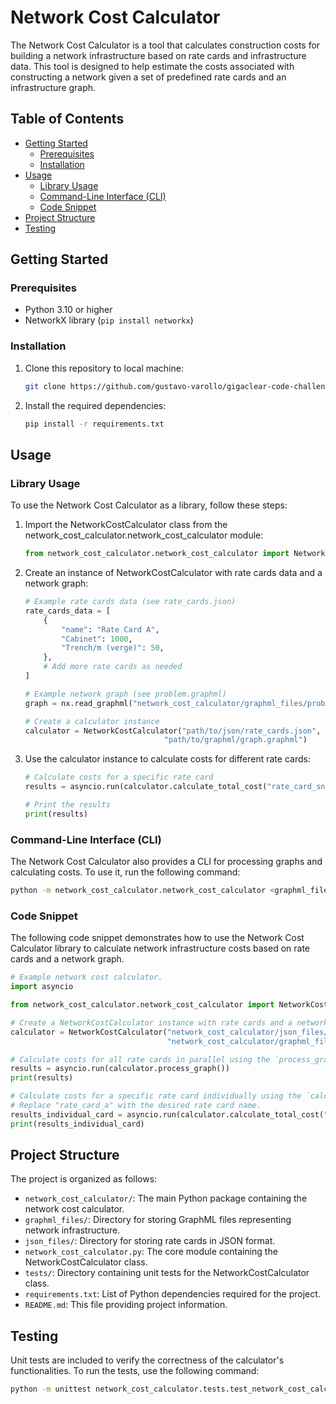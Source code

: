 # Network Cost Calculator

The Network Cost Calculator is a tool that calculates construction costs for building a network infrastructure based on rate cards and infrastructure data. This tool is designed to help estimate the costs associated with constructing a network given a set of predefined rate cards and an infrastructure graph.

## Table of Contents
- [Getting Started](#getting-started)
  - [Prerequisites](#prerequisites)
  - [Installation](#installation)
- [Usage](#usage)
  - [Library Usage](#library-usage)
  - [Command-Line Interface (CLI)](#command-line-interface-cli)
  - [Code Snippet](#code-snippet)
- [Project Structure](#project-structure)
- [Testing](#testing)

## Getting Started

### Prerequisites

- Python 3.10 or higher
- NetworkX library (`pip install networkx`)

### Installation

1. Clone this repository to local machine:

   ```bash
   git clone https://github.com/gustavo-varollo/gigaclear-code-challenge.git

2. Install the required dependencies:

    ```bash
    pip install -r requirements.txt
   
## Usage
### Library Usage
To use the Network Cost Calculator as a library, follow these steps:

1. Import the NetworkCostCalculator class from the network_cost_calculator.network_cost_calculator module:

    ```python
    from network_cost_calculator.network_cost_calculator import NetworkCostCalculator
    
2. Create an instance of NetworkCostCalculator with rate cards data and a network graph:

    ```python
    # Example rate cards data (see rate_cards.json)
    rate_cards_data = [
        {
            "name": "Rate Card A",
            "Cabinet": 1000,
            "Trench/m (verge)": 50,
        },
        # Add more rate cards as needed
    ]
    
    # Example network graph (see problem.graphml)
    graph = nx.read_graphml("network_cost_calculator/graphml_files/problem.graphml", node_type=str)
    
    # Create a calculator instance
    calculator = NetworkCostCalculator("path/to/json/rate_cards.json",
                                   "path/to/graphml/graph.graphml")

3. Use the calculator instance to calculate costs for different rate cards:

    ```python
    # Calculate costs for a specific rate card
    results = asyncio.run(calculator.calculate_total_cost("rate_card_snake_case"))
    
    # Print the results
    print(results)

### Command-Line Interface (CLI)
The Network Cost Calculator also provides a CLI for processing graphs and calculating costs. To use it, run the following command:

```bash
python -m network_cost_calculator.network_cost_calculator <graphml_file_path> <rate_cards_json_file_path>
```

### Code Snippet

The following code snippet demonstrates how to use the Network Cost Calculator library to calculate network infrastructure costs based on rate cards and a network graph.

```python
# Example network cost calculator.
import asyncio

from network_cost_calculator.network_cost_calculator import NetworkCostCalculator

# Create a NetworkCostCalculator instance with rate cards and a network graph.
calculator = NetworkCostCalculator("network_cost_calculator/json_files/rate_cards.json",
                                   "network_cost_calculator/graphml_files/problem.graphml")

# Calculate costs for all rate cards in parallel using the `process_graph` method.
results = asyncio.run(calculator.process_graph())
print(results)

# Calculate costs for a specific rate card individually using the `calculate_total_cost` method.
# Replace "rate_card_a" with the desired rate card name.
results_individual_card = asyncio.run(calculator.calculate_total_cost("rate_card_a"))
print(results_individual_card)
```

## Project Structure
The project is organized as follows:

- `network_cost_calculator/`: The main Python package containing the network cost calculator.
- `graphml_files/`: Directory for storing GraphML files representing network infrastructure.
- `json_files/`: Directory for storing rate cards in JSON format.
- `network_cost_calculator.py`: The core module containing the NetworkCostCalculator class.
- `tests/`: Directory containing unit tests for the NetworkCostCalculator class.
- `requirements.txt`: List of Python dependencies required for the project.
- `README.md`: This file providing project information.
## Testing
Unit tests are included to verify the correctness of the calculator's functionalities. To run the tests, use the following command:
```bash
python -m unittest network_cost_calculator.tests.test_network_cost_calculator
```